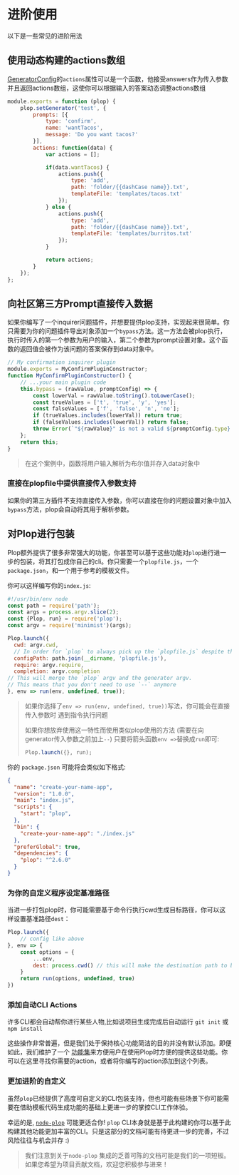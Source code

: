 # 进阶使用

以下是一些常见的进阶用法

## 使用动态构建的actions数组
[GeneratorConfig](/api/plopfile.html#接口-generatorconfig)的`actions`属性可以是一个函数，他接受answers作为传入参数并且返回actions数组，这使你可以根据输入的答案动态调整actions数组

``` javascript
module.exports = function (plop) {
	plop.setGenerator('test', {
		prompts: [{
			type: 'confirm',
			name: 'wantTacos',
			message: 'Do you want tacos?'
		}],
		actions: function(data) {
			var actions = [];

			if(data.wantTacos) {
				actions.push({
					type: 'add',
					path: 'folder/{{dashCase name}}.txt',
					templateFile: 'templates/tacos.txt'
				});
			} else {
				actions.push({
					type: 'add',
					path: 'folder/{{dashCase name}}.txt',
					templateFile: 'templates/burritos.txt'
				});
			}

			return actions;
		}
	});
};
```

## 向社区第三方Prompt直接传入数据

如果你编写了一个inquirer问题插件，并想要提供plop支持，实现起来很简单。你只需要为你的问题插件导出对象添加一个`bypass`方法。这一方法会被plop执行，执行时传入的第一个参数为用户的输入，第二个参数为prompt设置对象。这个函数的返回值会被作为该问题的答案保存到data对象中。

``` javascript
// My confirmation inquirer plugin
module.exports = MyConfirmPluginConstructor;
function MyConfirmPluginConstructor() {
	// ...your main plugin code
	this.bypass = (rawValue, promptConfig) => {
		const lowerVal = rawValue.toString().toLowerCase();
		const trueValues = ['t', 'true', 'y', 'yes'];
		const falseValues = ['f', 'false', 'n', 'no'];
		if (trueValues.includes(lowerVal)) return true;
		if (falseValues.includes(lowerVal)) return false;
		throw Error(`"${rawValue}" is not a valid ${promptConfig.type} value`);
	};
	return this;
}
```
> 在这个案例中，函数将用户输入解析为布尔值并存入data对象中

### 直接在plopfile中提供直接传入参数支持
如果你的第三方插件不支持直接传入参数，你可以直接在你的问题设置对象中加入`bypass`方法，plop会自动将其用于解析参数。

## 对Plop进行包装

Plop额外提供了很多非常强大的功能，你甚至可以基于这些功能对`plop`进行进一步的包装，将其打包成你自己的cli。你只需要一个`plopfile.js`，一个`package.json`，和一个用于参考的模板文件。

你可以这样编写你的`index.js`:

```javascript
#!/usr/bin/env node
const path = require('path');
const args = process.argv.slice(2);
const {Plop, run} = require('plop');
const argv = require('minimist')(args);

Plop.launch({
  cwd: argv.cwd,
  // In order for `plop` to always pick up the `plopfile.js` despite the CWD, you must use `__dirname`
  configPath: path.join(__dirname, 'plopfile.js'),
  require: argv.require,
  completion: argv.completion
// This will merge the `plop` argv and the generator argv.
// This means that you don't need to use `--` anymore
}, env => run(env, undefined, true));
```

> 如果你选择了`env => run(env, undefined, true))`写法，你可能会在直接传入参数时
>遇到指令执行问题
>
> 如果你想放弃使用这一特性而使用类似plop使用的方法 (需要在向generator传入参数之前加上`--`)
> 只要将箭头函数`env =>`替换成`run`即可:
>
>```javascript
>Plop.launch({}, run);
>```

你的 `package.json` 可能将会类似如下格式:

```json
{
  "name": "create-your-name-app",
  "version": "1.0.0",
  "main": "index.js",
  "scripts": {
    "start": "plop",
  },
  "bin": {
    "create-your-name-app": "./index.js"
  },
  "preferGlobal": true,
  "dependencies": {
    "plop": "^2.6.0"
  }
}
```

### 为你的自定义程序设定基准路径

当进一步打包plop时，你可能需要基于命令行执行cwd生成目标路径，你可以这样设置基准路径`dest`：


```javascript
Plop.launch({
	// config like above
}, env => {
	const options = {
		...env,
		dest: process.cwd() // this will make the destination path to be based on the cwd when calling the wrapper
	}
	return run(options, undefined, true)
})
```

### 添加自动CLI Actions

许多CLI都会自动帮你进行某些人物,比如说项目生成完成后自动运行 `git init` 或 `npm install`

这些操作非常普遍，但是我们处于保持核心功能简洁的目的并没有默认添加。即便如此，我们维护了一个 [功能集](https://github.com/plopjs/awesome-plop)来方便用户在使用Plop时方便的提供这些功能。你可以在这里寻找你需要的action，或者将你编写的action添加到这个列表。

### 更加进阶的自定义

虽然`plop`已经提供了高度可自定义的CLI包装支持，但也可能有些场景下你可能需要在借助模板代码生成功能的基础上更进一步的掌控CLI工作体验。

幸运的是, [`node-plop`](https://github.com/plopjs/node-plop/) 可能更适合你! `plop` CLI本身就是基于此构建的你可以基于此构建其他功能更加丰富的CLI。只是这部分的文档可能有待更进一步的完善，不过风险往往与机会并存 :)

>我们注意到关于`node-plop` 集成的乏善可陈的文档可能是我们的一项短板。如果您希望为项目贡献文档，欢迎您积极参与进来！